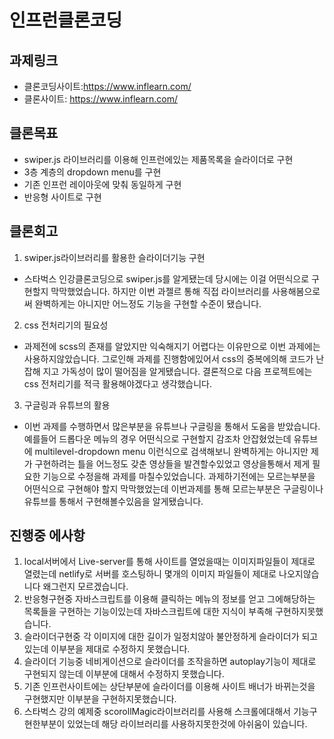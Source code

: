 # 인프런클론코딩

## 과제링크

- 클론코딩사이트:https://www.inflearn.com/
- 클론사이트: https://www.inflearn.com/

## 클론목표

- swiper.js 라이브러리를 이용해 인프런에있는 제품목록을 슬라이더로 구현
- 3층 계층의 dropdown menu를 구현
- 기존 인프런 레이아웃에 맞춰 동일하게 구현
- 반응형 사이트로 구현

## 클론회고

1. swiper.js라이브러리를 활용한 슬라이더기능 구현

- 스타벅스 인강클론코딩으로 swiper.js를 알게됐는데 당시에는 이걸 어떤식으로 구현할지 막막했었습니다. 하지만 이번 과젤르 통해 직접 라이브러리를 사용해봄으로써 완벽하게는 아니지만 어느정도 기능을 구현할 수준이 됐습니다.

2. css 전처리기의 필요성

- 과제전에 scss의 존재를 알았지만 익숙해지기 어렵다는 이유만으로 이번 과제에는 사용하지않았습니다. 그로인해 과제를 진행함에있어서 css의 중복에의해 코드가 난잡해 지고 가독성이 많이 떨어짐을 알게됐습니다. 결론적으로 다음 프로젝트에는 css 전처리기를 적극 활용해야겠다고 생각했습니다.

3. 구글링과 유튜브의 활용

- 이번 과제를 수행하면서 많은부분을 유튜브나 구글링을 통해서 도움을 받았습니다.
  예를들어 드롭다운 메뉴의 경우 어떤식으로 구현할지 감조차 안잡혔었는데 유튜브에 multilevel-dropdown menu 이런식으로 검색해보니 완벽하게는 아니지만 제가 구현하려는 틀을 어느정도 갖춘 영상들을 발견할수있었고 영상을통해서 제게 필요한 기능으로 수정을해 과제를 마칠수있었습니다. 과제하기전에는 모르는부분을 어떤식으로 구현해야 할지 막막했었는데 이번과제를 통해 모르는부분은 구글링이나 유튜브를 통해서 구현해볼수있음을 알게됐습니다.

## 진행중 에사항

1. local서버에서 Live-server를 통해 사이트를 열었을때는 이미지파일들이 제대로 열렸는데 netlify로 서버를 호스팅하니 몇개의 이미지 파일들이 제대로 나오지않습니다 왜그런지 모르겠습니다.
2. 반응형구현중 자바스크립트를 이용해 클릭하는 메뉴의 정보를 얻고 그에해당하는 목록들을 구현하는 기능이있는데 자바스크립트에 대한 지식이 부족해 구현하지못했습니다.
3. 슬라이더구현중 각 이미지에 대한 길이가 일정치않아 불안정하게 슬라이더가 되고있는데 이부분을 제대로 수정하지 못했습니다.
4. 슬라이더 기능중 네비게이션으로 슬라이더를 조작을하면 autoplay기능이 제대로 구현되지 않는데 이부분에 대해서 수정하지 못했습니다.
5. 기존 인프런사이트에는 상단부분에 슬라이더를 이용해 사이트 배너가 바뀌는것을 구현했지만 이부분을 구현하지못했습니다.
6. 스타벅스 강의 예제중 scorollMagic라이브러리를 사용해 스크롤에대해서 기능구현한부분이 있었는데 해당 라이브러리를 사용하지못한것에 아쉬움이 있습니다.
